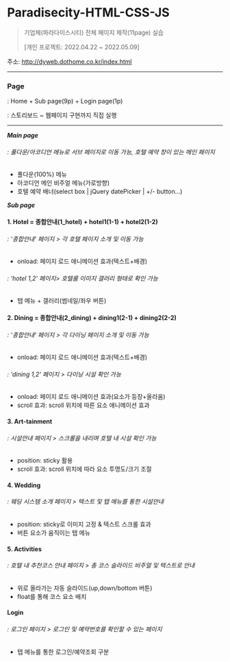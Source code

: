 # Paradisecity-HTML-CSS-JS
> 기업체(파라다이스시티) 전체 페이지 제작(11page) 실습
> 
> [개인 프로젝트: 2022.04.22 ~ 2022.05.09]

주소: http://dyweb.dothome.co.kr/index.html
***

### Page
: Home + Sub page(9p) + Login page(1p)

: 스토리보드 ~ 웹페이지 구현까지 직접 실행
***

***Main page***

###### : 풀다운/아코디언 메뉴로 서브 페이지로 이동 가능, 호텔 예약 창이 있는 메인 페이지
* 풀다운(100%) 메뉴
* 아코디언 메인 비주얼 메뉴(가로방향)
* 호텔 예약 배너(select box | jQuery datePicker | +/- button...)

***Sub page***
#### 1. Hotel = 종합안내(1_hotel) + hotel1(1-1) + hotel2(1-2)

###### : '종합안내' 페이지 > 각 호텔 페이지 소개 및 이동 가능
* onload: 페이지 로드 애니메이션 효과(텍스트+배경)

###### : 'hotel 1,2' 페이지> 호텔룸 이미지 갤러리 형태로 확인 가능
* 탭 메뉴 + 갤러리(썸네일/좌우 버튼)

#### 2. Dining = 종합안내(2_dining) + dining1(2-1) + dining2(2-2)

###### : '종합안내' 페이지 > 각 다이닝 페이지 소개 및 이동 가능
* onload: 페이지 로드 애니메이션 효과(텍스트+배경)

###### : 'dining 1,2' 페이지 > 다이닝 시설 확인 가능
* onload: 페이지 로드 애니메이션 효과(요소가 등장+올라옴)
* scroll 효과: scroll 위치에 따른 요소 애니메이션 효과

#### 3. Art-tainment

###### : 시설안내 페이지 > 스크롤을 내리며 호텔 내 시설 확인 가능
* position: sticky 활용
* scroll 효과: scroll 위치에 따라 요소 투명도/크기 조절 

#### 4. Wedding

###### : 웨딩 시스템 소개 페이지 > 텍스트 및 탭 메뉴를 통한 시설안내
* position: sticky로 이미지 고정 & 텍스트 스크롤 효과
* 버튼 요소가 움직이는 탭 메뉴

#### 5. Activities

###### : 호텔 내 추천코스 안내 페이지 > 총 코스 슬라이드 비주얼 및 텍스트로 안내
* 위로 올라가는 자동 슬라이드(up,down/bottom 버튼)
* float를 통해 코스 요소 배치

#### Login

###### : 로그인 페이지 > 로그인 및 예약번호를 확인할 수 있는 페이지
* 탭 메뉴를 통한 로그인/예약조회 구분
